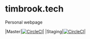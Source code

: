 timbrook.tech
==================

Personal webpage

|Master|[![CircleCI](https://circleci.com/gh/7imbrook/timbrook.life/tree/master.svg?style=svg)](https://circleci.com/gh/7imbrook/timbrook.life/tree/master)|
|Staging|[![CircleCI](https://circleci.com/gh/7imbrook/timbrook.life/tree/staging.svg?style=svg)](https://circleci.com/gh/7imbrook/timbrook.life/tree/staging)|